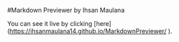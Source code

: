 #Markdown Previewer by Ihsan Maulana

You can see it live by clicking [here] (https://ihsanmaulana14.github.io/MarkdownPreviewer/
).
